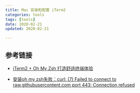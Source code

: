 ```yaml
---
title: Mac 安装和配置 iTerm2
categories: tools
tags: [tools]
date: 2020-02-21 
updated: 2020-02-21 

---
```


## 参考链接

- [iTerm2 + Oh My Zsh 打造舒适终端体验](https://github.com/sirius1024/iterm2-with-oh-my-zsh)

- [安装oh my zsh失败：curl: (7) Failed to connect to raw.githubusercontent.com port 443: Connection refused](https://blog.csdn.net/huangpin815/article/details/105606135)

